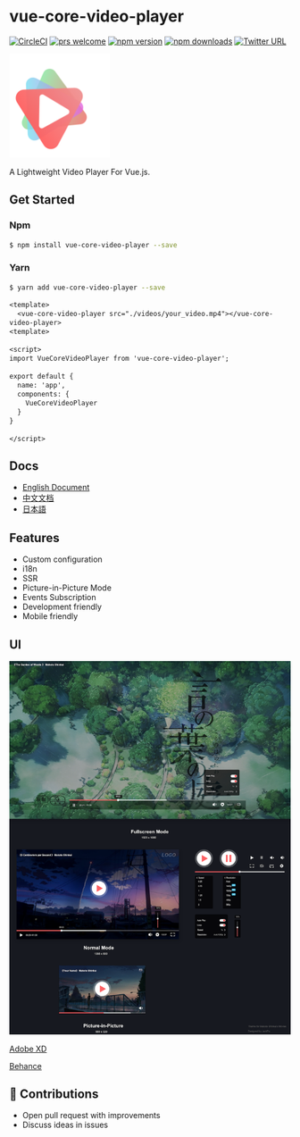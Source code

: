 # vue-core-video-player

[![CircleCI](https://circleci.com/gh/core-player/vue-core-video-player.svg?style=shield)](https://circleci.com/gh/core-player/vue-core-video-player)
[![prs welcome](https://img.shields.io/badge/PRs-welcome-brightgreen.svg?style=flat-square)](https://github.com/core-player/vue-core-video-player/pulls)
[![npm version](https://img.shields.io/npm/v/vue-core-video-player.svg?style=flat-square)](https://www.npmjs.com/package/vue-core-video-player)
[![npm downloads](https://img.shields.io/npm/dm/vue-core-video-player.svg?style=flat-square)](https://www.npmjs.com/package/vue-core-video-player)
[![Twitter URL](https://img.shields.io/twitter/url/http/shields.io.svg?style=social)](https://twitter.com/hashtag/vueCoreVideoPlayer?src=hashtag_click)

<img width="180" src="./UI/assets/logo.png">

A Lightweight Video Player For Vue.js.


## Get Started

### Npm

``` bash
$ npm install vue-core-video-player --save
```

### Yarn

``` bash
$ yarn add vue-core-video-player --save
```


``` vue
<template>
  <vue-core-video-player src="./videos/your_video.mp4"></vue-core-video-player>
<template>

<script>
import VueCoreVideoPlayer from 'vue-core-video-player';

export default {
  name: 'app',
  components: {
    VueCoreVideoPlayer
  }
}

</script>
```

## Docs

+ [English Document](./docs/en/README.md)
+ [中文文档](./docs/zh-CN/README.md)
+ [日本語](./docs/jp/README.md)

## Features

+ Custom configuration
+ i18n
+ SSR
+ Picture-in-Picture Mode
+ Events Subscription
+ Development friendly
+ Mobile friendly


## UI

<img width="720px" src="./UI/ui.png">

[Adobe XD](./UI/vue-core-video-player-xd.xd)

[Behance](https://www.behance.net/gallery/84820301/Web-VIdeo-Player)


## 💐 Contributions

+ Open pull request with improvements
+ Discuss ideas in issues

